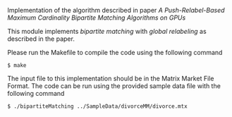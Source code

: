 Implementation of the algorithm described in paper *A Push-Relabel-Based Maximum Cardinality Bipartite Matching Algorithms on GPUs*

This module implements *bipartite matching* with *global relabeling* as described in the paper.

Please run the Makefile to compile the code using the following command

```
$ make
```

The input file to this implementation should be in the Matrix Market File Format. The code can be run using the provided sample data file with the following command

```
$ ./bipartiteMatching ../SampleData/divorceMM/divorce.mtx
```
